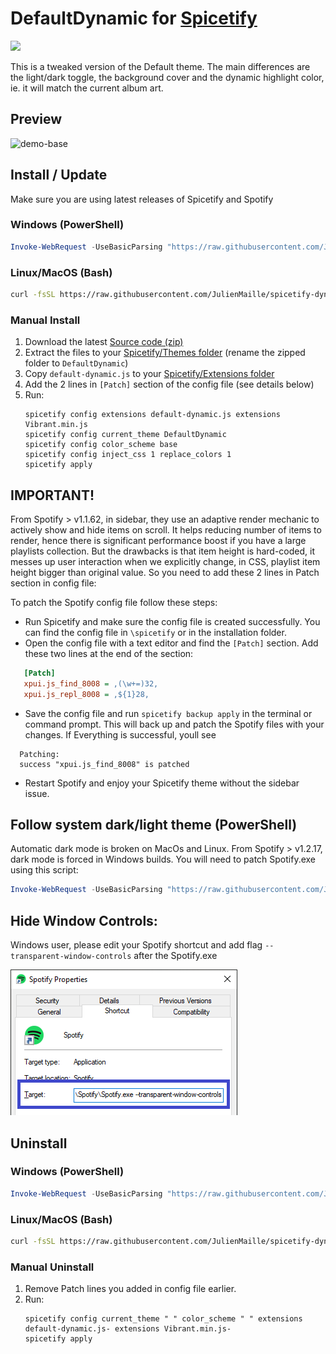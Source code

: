 # DefaultDynamic for [Spicetify](https://github.com/khanhas/spicetify-cli)

<a href="https://github.com/JulienMaille/spicetify-dynamic-theme/releases/latest"><img src="https://img.shields.io/github/release/JulienMaille/spicetify-dynamic-theme/all.svg"></a>

This is a tweaked version of the Default theme.
The main differences are the light/dark toggle, the background cover and the dynamic highlight color, ie. it will match the current album art.

## Preview

![demo-base](./Dark.gif)

## Install / Update

Make sure you are using latest releases of Spicetify and Spotify

### Windows (PowerShell)

```powershell
Invoke-WebRequest -UseBasicParsing "https://raw.githubusercontent.com/JulienMaille/spicetify-dynamic-theme/master/install.ps1" | Invoke-Expression
```

### Linux/MacOS (Bash)

```bash
curl -fsSL https://raw.githubusercontent.com/JulienMaille/spicetify-dynamic-theme/master/install.sh | sh
```

### Manual Install

1. Download the latest [Source code (zip)](https://github.com/JulienMaille/spicetify-dynamic-theme/releases/latest)
2. Extract the files to your [Spicetify/Themes folder](https://spicetify.app/docs/development/customization#themes) (rename the zipped folder to `DefaultDynamic`)
3. Copy `default-dynamic.js` to your [Spicetify/Extensions folder](https://spicetify.app/docs/advanced-usage/extensions#installing)
4. Add the 2 lines in `[Patch]` section of the config file (see details below)
5. Run:
    ```
    spicetify config extensions default-dynamic.js extensions Vibrant.min.js
    spicetify config current_theme DefaultDynamic
    spicetify config color_scheme base
    spicetify config inject_css 1 replace_colors 1
    spicetify apply
    ```

## IMPORTANT!

From Spotify > v1.1.62, in sidebar, they use an adaptive render mechanic to actively show and hide items on scroll. It helps reducing number of items to render, hence there is significant performance boost if you have a large playlists collection. But the drawbacks is that item height is hard-coded, it messes up user interaction when we explicitly change, in CSS, playlist item height bigger than original value. So you need to add these 2 lines in Patch section in config file:

To patch the Spotify config file follow these steps:

- Run Spicetify and make sure the config file is created successfully. You can find the config file in `\spicetify` or in the installation folder.
- Open the config file with a text editor and find the `[Patch]` section. Add these two lines at the end of the section:

```ini
   [Patch]
   xpui.js_find_8008 = ,(\w+=)32,
   xpui.js_repl_8008 = ,${1}28,
```
- Save the config file and run `spicetify backup apply` in the terminal or command prompt. This will back up and patch the Spotify files with your changes. If Everything is successful, youll see
```
  Patching:
  success "xpui.js_find_8008" is patched
```
- Restart Spotify and enjoy your Spicetify theme without the sidebar issue.

## Follow system dark/light theme (PowerShell)

Automatic dark mode is broken on MacOs and Linux.
From Spotify > v1.2.17, dark mode is forced in Windows builds. You will need to patch Spotify.exe using this script:

```powershell
Invoke-WebRequest -UseBasicParsing "https://raw.githubusercontent.com/JulienMaille/spicetify-dynamic-theme/master/patch-dark-mode.ps1" | Invoke-Expression
```

## Hide Window Controls:

Windows user, please edit your Spotify shortcut and add flag `--transparent-window-controls` after the Spotify.exe

![hide-controls](./windows-shortcut-instruction.png)

## Uninstall

### Windows (PowerShell)

```powershell
Invoke-WebRequest -UseBasicParsing "https://raw.githubusercontent.com/JulienMaille/spicetify-dynamic-theme/master/uninstall.ps1" | Invoke-Expression
```

### Linux/MacOS (Bash)

```bash
curl -fsSL https://raw.githubusercontent.com/JulienMaille/spicetify-dynamic-theme/master/uninstall.sh | sh
```

### Manual Uninstall

1. Remove Patch lines you added in config file earlier.
2. Run:
    ```
    spicetify config current_theme " " color_scheme " " extensions default-dynamic.js- extensions Vibrant.min.js-
    spicetify apply
    ```
